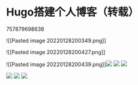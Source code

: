 # Hugo搭建个人博客（转载）

757879698638

![[Pasted image 20220128200349.png]]



![[Pasted image 20220128200427.png]]

![[Pasted image 20220128200439.png]]![](https://s2.loli.net/2022/01/28/xabSCpu2ghQK56v.png)
![](https://s2.loli.net/2022/01/28/LtKlPhFufe9Wwxn.png)
![](https://s2.loli.net/2022/01/28/QBGzPWXgwYmkFKu.png)


![](https://s2.loli.net/2022/01/28/xabSCpu2ghQK56v.png)
![](https://s2.loli.net/2022/01/28/LtKlPhFufe9Wwxn.png)
![](https://s2.loli.net/2022/01/28/QBGzPWXgwYmkFKu.png)
